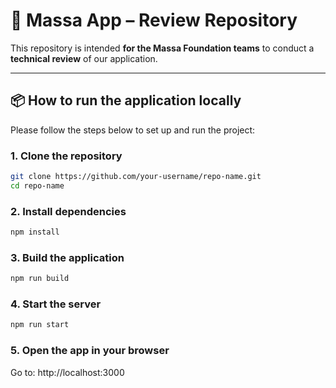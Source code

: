 # 🚀 Massa App – Review Repository

This repository is intended **for the Massa Foundation teams** to conduct a **technical review** of our application.

---

## 📦 How to run the application locally

Please follow the steps below to set up and run the project:

### 1. Clone the repository

```bash
git clone https://github.com/your-username/repo-name.git
cd repo-name
```

### 2. Install dependencies
```bash
npm install
```

### 3. Build the application
```bash
npm run build
```
### 4. Start the server
```bash
npm run start
```
### 5. Open the app in your browser

Go to: http://localhost:3000
